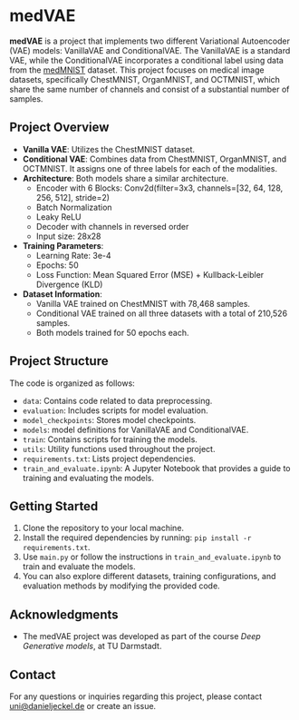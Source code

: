 # medVAE

**medVAE** is a project that implements two different Variational Autoencoder (VAE) models: VanillaVAE and ConditionalVAE. The VanillaVAE is a standard VAE, while the ConditionalVAE incorporates a conditional label using data from the [medMNIST](https://medmnist.com/) dataset. This project focuses on medical image datasets, specifically ChestMNIST, OrganMNIST, and OCTMNIST, which share the same number of channels and consist of a substantial number of samples.

## Project Overview
- **Vanilla VAE**: Utilizes the ChestMNIST dataset.
- **Conditional VAE**: Combines data from ChestMNIST, OrganMNIST, and OCTMNIST. It assigns one of three labels for each of the modalities.
- **Architecture**: Both models share a similar architecture.
  - Encoder with 6 Blocks: Conv2d(filter=3x3, channels=[32, 64, 128, 256, 512], stride=2)
  - Batch Normalization
  - Leaky ReLU
  - Decoder with channels in reversed order
  - Input size: 28x28
- **Training Parameters**:
  - Learning Rate: 3e-4
  - Epochs: 50
  - Loss Function: Mean Squared Error (MSE) + Kullback-Leibler Divergence (KLD)
- **Dataset Information**:
  - Vanilla VAE trained on ChestMNIST with 78,468 samples.
  - Conditional VAE trained on all three datasets with a total of 210,526 samples.
  - Both models trained for 50 epochs each.

## Project Structure
The code is organized as follows:

- `data`: Contains code related to data preprocessing.
- `evaluation`: Includes scripts for model evaluation.
- `model_checkpoints`: Stores model checkpoints.
- `models`: model definitions for VanillaVAE and ConditionalVAE.
- `train`: Contains scripts for training the models.
- `utils`: Utility functions used throughout the project.
- `requirements.txt`: Lists project dependencies.
- `train_and_evaluate.ipynb`: A Jupyter Notebook that provides a guide to training and evaluating the models.

## Getting Started
1. Clone the repository to your local machine.
2. Install the required dependencies by running: `pip install -r requirements.txt`.
3. Use `main.py` or follow the instructions in `train_and_evaluate.ipynb` to train and evaluate the models.
4. You can also explore different datasets, training configurations, and evaluation methods by modifying the provided code.

## Acknowledgments
- The medVAE project was developed as part of the course *Deep Generative models*, at TU Darmstadt.

## Contact
For any questions or inquiries regarding this project, please contact uni@danieljeckel.de or create an issue.
